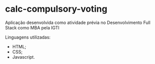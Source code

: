 # calc-compulsory-voting

Aplicação desenvolvida como atividade prévia no Desenvolvimento Full Stack como MBA pela IGTI

Linguagens utilizadas:

- HTML;
- CSS;
- Javascript.
